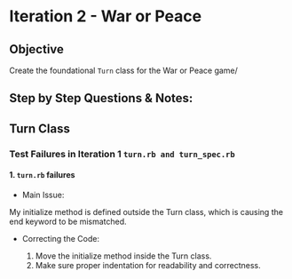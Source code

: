 # Iteration 2 - War or Peace

## Objective 
Create the foundational `Turn` class for the War or Peace game/

## Step by Step Questions & Notes:
## Turn Class

### Test Failures in Iteration 1 `turn.rb and turn_spec.rb`
#### 1. `turn.rb` failures
- Main Issue:

My initialize method is defined outside the Turn class, which is causing the end keyword to be mismatched.

- Correcting the Code:

	1.	Move the initialize method inside the Turn class.
	2.	Make sure proper indentation for readability and correctness.

